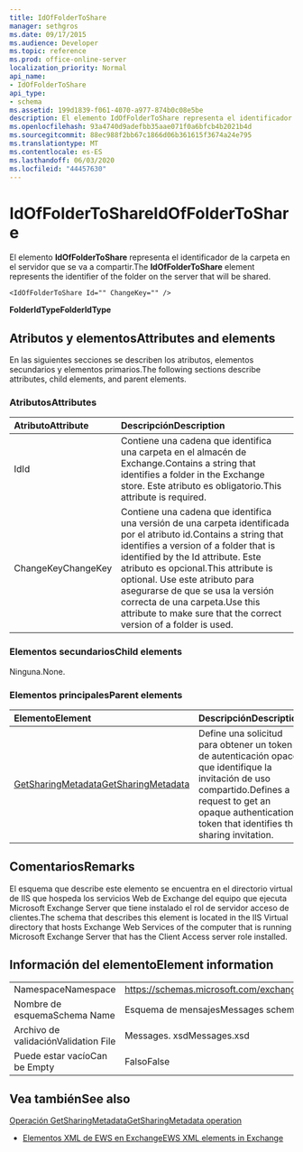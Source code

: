 ```yaml
---
title: IdOfFolderToShare
manager: sethgros
ms.date: 09/17/2015
ms.audience: Developer
ms.topic: reference
ms.prod: office-online-server
localization_priority: Normal
api_name:
- IdOfFolderToShare
api_type:
- schema
ms.assetid: 199d1839-f061-4070-a977-874b0c08e5be
description: El elemento IdOfFolderToShare representa el identificador de la carpeta en el servidor que se va a compartir.
ms.openlocfilehash: 93a4740d9adefbb35aae071f0a6bfcb4b2021b4d
ms.sourcegitcommit: 88ec988f2bb67c1866d06b361615f3674a24e795
ms.translationtype: MT
ms.contentlocale: es-ES
ms.lasthandoff: 06/03/2020
ms.locfileid: "44457630"
---
```

# <a name="idoffoldertoshare"></a><span data-ttu-id="37911-103">IdOfFolderToShare</span><span class="sxs-lookup"><span data-stu-id="37911-103">IdOfFolderToShare</span></span>

<span data-ttu-id="37911-104">El elemento **IdOfFolderToShare** representa el identificador de la carpeta en el servidor que se va a compartir.</span><span class="sxs-lookup"><span data-stu-id="37911-104">The **IdOfFolderToShare** element represents the identifier of the folder on the server that will be shared.</span></span> 
  
```
<IdOfFolderToShare Id="" ChangeKey="" />
```

 <span data-ttu-id="37911-105">**FolderIdType**</span><span class="sxs-lookup"><span data-stu-id="37911-105">**FolderIdType**</span></span>
## <a name="attributes-and-elements"></a><span data-ttu-id="37911-106">Atributos y elementos</span><span class="sxs-lookup"><span data-stu-id="37911-106">Attributes and elements</span></span>

<span data-ttu-id="37911-107">En las siguientes secciones se describen los atributos, elementos secundarios y elementos primarios.</span><span class="sxs-lookup"><span data-stu-id="37911-107">The following sections describe attributes, child elements, and parent elements.</span></span>
  
### <a name="attributes"></a><span data-ttu-id="37911-108">Atributos</span><span class="sxs-lookup"><span data-stu-id="37911-108">Attributes</span></span>

|<span data-ttu-id="37911-109">**Atributo**</span><span class="sxs-lookup"><span data-stu-id="37911-109">**Attribute**</span></span>|<span data-ttu-id="37911-110">**Descripción**</span><span class="sxs-lookup"><span data-stu-id="37911-110">**Description**</span></span>|
|:-----|:-----|
|<span data-ttu-id="37911-111">Id</span><span class="sxs-lookup"><span data-stu-id="37911-111">Id</span></span>  <br/> |<span data-ttu-id="37911-112">Contiene una cadena que identifica una carpeta en el almacén de Exchange.</span><span class="sxs-lookup"><span data-stu-id="37911-112">Contains a string that identifies a folder in the Exchange store.</span></span> <span data-ttu-id="37911-113">Este atributo es obligatorio.</span><span class="sxs-lookup"><span data-stu-id="37911-113">This attribute is required.</span></span>  <br/> |
|<span data-ttu-id="37911-114">ChangeKey</span><span class="sxs-lookup"><span data-stu-id="37911-114">ChangeKey</span></span>  <br/> |<span data-ttu-id="37911-115">Contiene una cadena que identifica una versión de una carpeta identificada por el atributo id.</span><span class="sxs-lookup"><span data-stu-id="37911-115">Contains a string that identifies a version of a folder that is identified by the Id attribute.</span></span> <span data-ttu-id="37911-116">Este atributo es opcional.</span><span class="sxs-lookup"><span data-stu-id="37911-116">This attribute is optional.</span></span> <span data-ttu-id="37911-117">Use este atributo para asegurarse de que se usa la versión correcta de una carpeta.</span><span class="sxs-lookup"><span data-stu-id="37911-117">Use this attribute to make sure that the correct version of a folder is used.</span></span>  <br/> |
   
### <a name="child-elements"></a><span data-ttu-id="37911-118">Elementos secundarios</span><span class="sxs-lookup"><span data-stu-id="37911-118">Child elements</span></span>

<span data-ttu-id="37911-119">Ninguna.</span><span class="sxs-lookup"><span data-stu-id="37911-119">None.</span></span>
  
### <a name="parent-elements"></a><span data-ttu-id="37911-120">Elementos principales</span><span class="sxs-lookup"><span data-stu-id="37911-120">Parent elements</span></span>

|<span data-ttu-id="37911-121">**Elemento**</span><span class="sxs-lookup"><span data-stu-id="37911-121">**Element**</span></span>|<span data-ttu-id="37911-122">**Descripción**</span><span class="sxs-lookup"><span data-stu-id="37911-122">**Description**</span></span>|
|:-----|:-----|
|[<span data-ttu-id="37911-123">GetSharingMetadata</span><span class="sxs-lookup"><span data-stu-id="37911-123">GetSharingMetadata</span></span>](getsharingmetadata.md) <br/> |<span data-ttu-id="37911-124">Define una solicitud para obtener un token de autenticación opaco que identifique la invitación de uso compartido.</span><span class="sxs-lookup"><span data-stu-id="37911-124">Defines a request to get an opaque authentication token that identifies the sharing invitation.</span></span>  <br/> |
   
## <a name="remarks"></a><span data-ttu-id="37911-125">Comentarios</span><span class="sxs-lookup"><span data-stu-id="37911-125">Remarks</span></span>

<span data-ttu-id="37911-126">El esquema que describe este elemento se encuentra en el directorio virtual de IIS que hospeda los servicios Web de Exchange del equipo que ejecuta Microsoft Exchange Server que tiene instalado el rol de servidor acceso de clientes.</span><span class="sxs-lookup"><span data-stu-id="37911-126">The schema that describes this element is located in the IIS Virtual directory that hosts Exchange Web Services of the computer that is running Microsoft Exchange Server that has the Client Access server role installed.</span></span>
  
## <a name="element-information"></a><span data-ttu-id="37911-127">Información del elemento</span><span class="sxs-lookup"><span data-stu-id="37911-127">Element information</span></span>

|||
|:-----|:-----|
|<span data-ttu-id="37911-128">Namespace</span><span class="sxs-lookup"><span data-stu-id="37911-128">Namespace</span></span>  <br/> |https://schemas.microsoft.com/exchange/services/2006/messages  <br/> |
|<span data-ttu-id="37911-129">Nombre de esquema</span><span class="sxs-lookup"><span data-stu-id="37911-129">Schema Name</span></span>  <br/> |<span data-ttu-id="37911-130">Esquema de mensajes</span><span class="sxs-lookup"><span data-stu-id="37911-130">Messages schema</span></span>  <br/> |
|<span data-ttu-id="37911-131">Archivo de validación</span><span class="sxs-lookup"><span data-stu-id="37911-131">Validation File</span></span>  <br/> |<span data-ttu-id="37911-132">Messages. xsd</span><span class="sxs-lookup"><span data-stu-id="37911-132">Messages.xsd</span></span>  <br/> |
|<span data-ttu-id="37911-133">Puede estar vacío</span><span class="sxs-lookup"><span data-stu-id="37911-133">Can be Empty</span></span>  <br/> |<span data-ttu-id="37911-134">Falso</span><span class="sxs-lookup"><span data-stu-id="37911-134">False</span></span>  <br/> |
   
## <a name="see-also"></a><span data-ttu-id="37911-135">Vea también</span><span class="sxs-lookup"><span data-stu-id="37911-135">See also</span></span>



[<span data-ttu-id="37911-136">Operación GetSharingMetadata</span><span class="sxs-lookup"><span data-stu-id="37911-136">GetSharingMetadata operation</span></span>](getsharingmetadata-operation.md)


- [<span data-ttu-id="37911-137">Elementos XML de EWS en Exchange</span><span class="sxs-lookup"><span data-stu-id="37911-137">EWS XML elements in Exchange</span></span>](ews-xml-elements-in-exchange.md)

